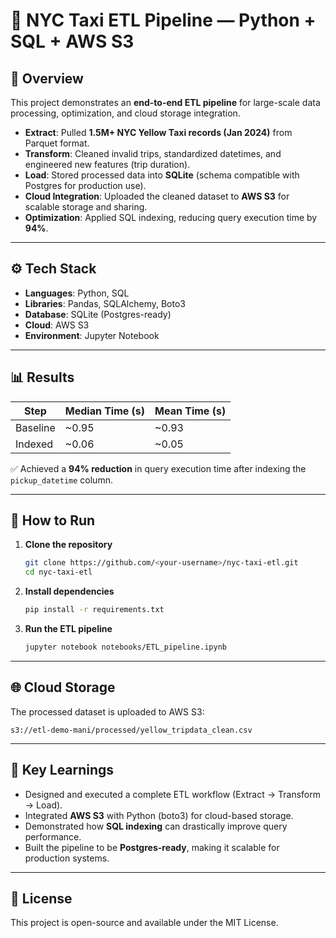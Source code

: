 # 🚖 NYC Taxi ETL Pipeline — Python + SQL + AWS S3

## 📌 Overview
This project demonstrates an **end-to-end ETL pipeline** for large-scale data processing, optimization, and cloud storage integration.

- **Extract**: Pulled **1.5M+ NYC Yellow Taxi records (Jan 2024)** from Parquet format.
- **Transform**: Cleaned invalid trips, standardized datetimes, and engineered new features (trip duration).
- **Load**: Stored processed data into **SQLite** (schema compatible with Postgres for production use).
- **Cloud Integration**: Uploaded the cleaned dataset to **AWS S3** for scalable storage and sharing.
- **Optimization**: Applied SQL indexing, reducing query execution time by **94%**.

---

## ⚙️ Tech Stack
- **Languages**: Python, SQL  
- **Libraries**: Pandas, SQLAlchemy, Boto3  
- **Database**: SQLite (Postgres-ready)  
- **Cloud**: AWS S3  
- **Environment**: Jupyter Notebook  

---

## 📊 Results
| Step        | Median Time (s) | Mean Time (s) |
|-------------|-----------------|---------------|
| Baseline    | ~0.95           | ~0.93         |
| Indexed     | ~0.06           | ~0.05         |

✅ Achieved a **94% reduction** in query execution time after indexing the `pickup_datetime` column.

---

## 🚀 How to Run

1. **Clone the repository**
   ```bash
   git clone https://github.com/<your-username>/nyc-taxi-etl.git
   cd nyc-taxi-etl


2. **Install dependencies**

   ```bash
   pip install -r requirements.txt
   ```

3. **Run the ETL pipeline**

   ```bash
   jupyter notebook notebooks/ETL_pipeline.ipynb
   ```

---

## 🌐 Cloud Storage

The processed dataset is uploaded to AWS S3:

```
s3://etl-demo-mani/processed/yellow_tripdata_clean.csv
```

---

## 📌 Key Learnings

* Designed and executed a complete ETL workflow (Extract → Transform → Load).
* Integrated **AWS S3** with Python (boto3) for cloud-based storage.
* Demonstrated how **SQL indexing** can drastically improve query performance.
* Built the pipeline to be **Postgres-ready**, making it scalable for production systems.

---

## 📜 License

This project is open-source and available under the MIT License.
